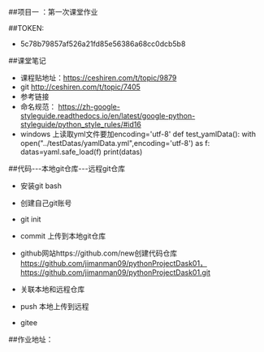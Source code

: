 ##项目一 ：第一次课堂作业

##TOKEN:
-  5c78b79857af526a21fd85e56386a68cc0dcb5b8

##课堂笔记
- 课程贴地址：https://ceshiren.com/t/topic/9879
- git  http://ceshiren.com/t/topic/7405
- 参考链接
 - 命名规范： https://zh-google-styleguide.readthedocs.io/en/latest/google-python-styleguide/python_style_rules/#id16
- windows 上读取yml文件要加encoding='utf-8'
 def test_yamlData():
    with open("../testDatas/yamlData.yml",encoding='utf-8') as f:
        datas=yaml.safe_load(f)
        print(datas)

##代码---本地git仓库---远程git仓库
- 安装git bash
- 创建自己git账号 
- git init
- commit  上传到本地git仓库
- github网站https://github.com/new创建代码仓库
  https://github.com/jimanman09/pythonProjectDask01，https://github.com/jimanman09/pythonProjectDask01.git
- 关联本地和远程仓库
- push 本地上传到远程
  

- gitee

##作业地址：



